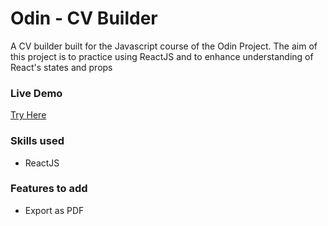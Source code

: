# Odin - CV Builder
A CV builder built for the Javascript course of the Odin Project. The aim of this project is to practice using ReactJS and to enhance understanding of React's states and props

### Live Demo
[Try Here](https://tymc47.github.io/odin-cv/)

### Skills used
- ReactJS

### Features to add
- Export as PDF